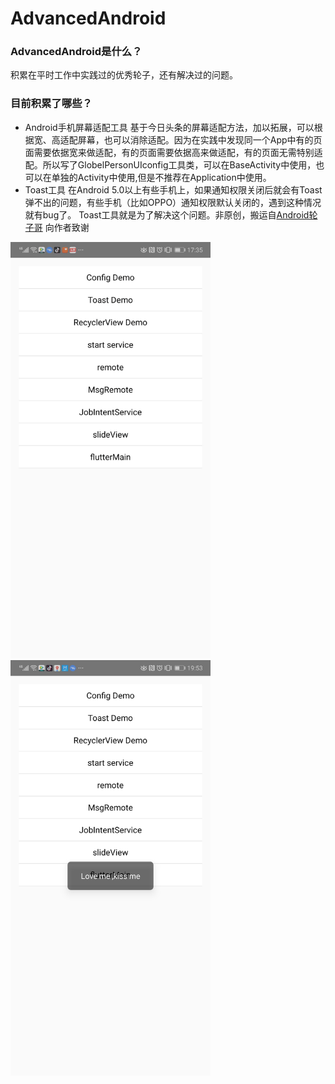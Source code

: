 # AdvancedAndroid

### AdvancedAndroid是什么？
积累在平时工作中实践过的优秀轮子，还有解决过的问题。

### 目前积累了哪些？
- Android手机屏幕适配工具
基于今日头条的屏幕适配方法，加以拓展，可以根据宽、高适配屏幕，也可以消除适配。因为在实践中发现同一个App中有的页面需要依据宽来做适配，有的页面需要依据高来做适配，有的页面无需特别适配。所以写了GlobelPersonUIconfig工具类，可以在BaseActivity中使用，也可以在单独的Activity中使用,但是不推荐在Application中使用。
- Toast工具
在Android 5.0以上有些手机上，如果通知权限关闭后就会有Toast弹不出的问题，有些手机（比如OPPO）通知权限默认关闭的，遇到这种情况就有bug了。
Toast工具就是为了解决这个问题。非原创，搬运自[Android轮子哥](https://github.com/getActivity/ToastUtils) 向作者致谢
<img src="https://github.com/larrySmile02/AdvancedAndroid/blob/master/images/%E5%B1%8F%E5%B9%95%E9%80%82%E9%85%8D.gif" width="320" alt="屏幕适配效果">
<img src="https://github.com/larrySmile02/AdvancedAndroid/blob/master/images/toast.jpg" width="320" alt="Toast效果">
